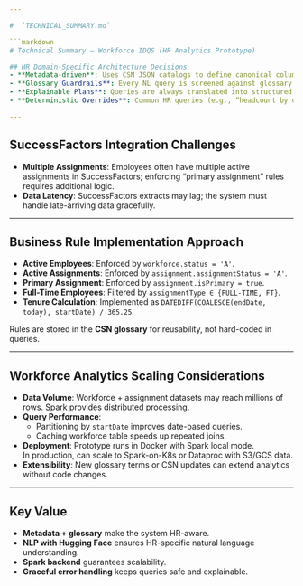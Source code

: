 ```yaml
---

#  `TECHNICAL_SUMMARY.md`

```markdown
# Technical Summary – Workforce IDQS (HR Analytics Prototype)

## HR Domain-Specific Architecture Decisions
- **Metadata-driven**: Uses CSN JSON catalogs to define canonical column names, join keys, and HR glossary terms (e.g., headcount, tenure).
- **Glossary Guardrails**: Every NL query is screened against glossary and schema to ensure only HR-related terms are executed.
- **Explainable Plans**: Queries are always translated into structured plan JSONs with clear `intent`, `tables`, `where`, `group_by`, and `aggregations`.
- **Deterministic Overrides**: Common HR queries (e.g., “headcount by division & status”) are recognized directly, ensuring predictable outputs.

---
```


## SuccessFactors Integration Challenges
- **Multiple Assignments**: Employees often have multiple active assignments in SuccessFactors; enforcing “primary assignment” rules requires additional logic.
- **Data Latency**: SuccessFactors extracts may lag; the system must handle late-arriving data gracefully.

---

## Business Rule Implementation Approach
- **Active Employees**: Enforced by `workforce.status = 'A'`.
- **Active Assignments**: Enforced by `assignment.assignmentStatus = 'A'`.
- **Primary Assignment**: Enforced by `assignment.isPrimary = true`.
- **Full-Time Employees**: Filtered by `assignmentType ∈ {FULL-TIME, FT}`.
- **Tenure Calculation**: Implemented as `DATEDIFF(COALESCE(endDate, today), startDate) / 365.25`.

Rules are stored in the **CSN glossary** for reusability, not hard-coded in queries.

---

## Workforce Analytics Scaling Considerations
- **Data Volume**: Workforce + assignment datasets may reach millions of rows. Spark provides distributed processing.
- **Query Performance**:  
  - Partitioning by `startDate` improves date-based queries.  
  - Caching workforce table speeds up repeated joins.  
- **Deployment**: Prototype runs in Docker with Spark local mode.  
  In production, can scale to Spark-on-K8s or Dataproc with S3/GCS data.  
- **Extensibility**: New glossary terms or CSN updates can extend analytics without code changes.

---

##  Key Value
- **Metadata + glossary** make the system HR-aware.  
- **NLP with Hugging Face** ensures HR-specific natural language understanding.  
- **Spark backend** guarantees scalability.  
- **Graceful error handling** keeps queries safe and explainable.